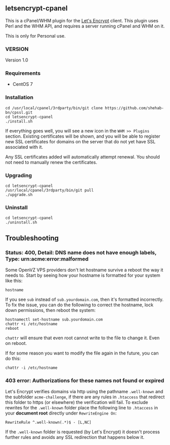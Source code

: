 ## letsencrypt-cpanel 

This is a cPanel/WHM plugin for the [Let's Encrypt](https://letsencrypt.org/) client. This plugin uses Perl and the WHM API, and requires a server running cPanel and WHM on it.

This is only for Personal use. 

### VERSION
Version 1.0

### Requirements

- CentOS 7


### Installation

```
cd /usr/local/cpanel/3rdparty/bin/git clone https://github.com/shehab-bn/cpssl.git
cd letsencrypt-cpanel
./install.sh
```

If everything goes well, you will see a new icon in the `WHM >> Plugins` section. Existing certificates will be shown, and you will be able to register new SSL certificates for domains on the server that do not yet have SSL associated with it.

Any SSL certificates added will automatically attempt renewal. You should not need to manually renew the certificates.

### Upgrading
	
```
cd letsencrypt-cpanel
/usr/local/cpanel/3rdparty/bin/git pull
./upgrade.sh
```

### Uninstall
	
```
cd letsencrypt-cpanel
./uninstall.sh
```

## Troubleshooting

### Status: 400, Detail: DNS name does not have enough labels, Type: urn:acme:error:malformed

Some OpenVZ VPS providers don't let hostname survive a reboot the way it needs to. Start by seeing how your hostname is formatted for your system like this:

```
hostname
```

If you see `sub` instead of `sub.yourdomain.com`, then it's formatted incorrectly. To fix the issue, you can do the following to correct the hostname, lock down permissions, then reboot the system:

```
hostnamectl set-hostname sub.yourdomain.com
chattr +i /etc/hostname
reboot
```

`chattr` will ensure that even root cannot write to the file to change it. Even on reboot.

If for some reason you want to modify the file again in the future, you can do this:

```
chattr -i /etc/hostname
```

### 403 error: Authorizations for these names not found or expired

Let's Encrypt verifies domains via http using the pathname `.well-known` and the subfolder `acme-challenge`, if there are any rules in `.htaccess` that redirect this folder to https (or elsewhere) the verification will fail. To exclude rewrites for the `.well-known` folder place the following line to `.htaccess` in your **document root** directly under `RewriteEngine On`:

```
RewriteRule ^.well-known(.*)$ - [L,NC]
```

If the `.well-known` folder is requested (by Let's Encrypt) it doesn't process further rules and avoids any SSL redirection that happens below it.
